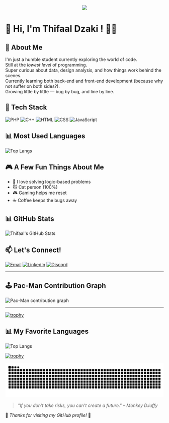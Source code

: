 <p align="center">
  <img src="https://media0.giphy.com/media/v1.Y2lkPTc5MGI3NjExaGRrMmRncW4zZ3lmMGF5dmRyZTc4NzQwd25hMzFlOWs5ZGF4enNncCZlcD12MV9pbnRlcm5hbF9naWZfYnlfaWQmY3Q9Zw/XAZpfo9whz6nu/giphy.gif" width="300" />
</p>

# 👋 Hi, I'm **Thifaal Dzaki** ! 🧑‍💻

## 🚀 About Me
I'm just a humble student currently exploring the world of code.  
Still at the *lowest level* of programming.  
Super curious about data, design analysis, and how things work behind the scenes.  
Currently learning both back-end and front-end development (because why not suffer on both sides?).  
Growing little by little — bug by bug, and line by line.

## 🔧 Tech Stack
![PHP](https://img.shields.io/badge/-PHP-777BB4?style=flat&logo=php&logoColor=white)
![C++](https://img.shields.io/badge/-C++-00599C?style=flat&logo=c%2B%2B&logoColor=white)
![HTML](https://img.shields.io/badge/-HTML5-E34F26?style=flat&logo=html5&logoColor=white)
![CSS](https://img.shields.io/badge/-CSS3-1572B6?style=flat&logo=css3)
![JavaScript](https://img.shields.io/badge/-JavaScript-F7DF1E?style=flat&logo=javascript&logoColor=black)

## 📊 Most Used Languages

![Top Langs](https://github-readme-stats.vercel.app/api/top-langs/?username=Thifaaldz&layout=compact&langs_count=6&theme=tokyonight)

## 🎮 A Few Fun Things About Me
- 🎯 I love solving logic-based problems  
- 🐱 Cat person (100%)  
- 🎮 Gaming helps me reset  
- ☕ Coffee keeps the bugs away

## 📊 GitHub Stats
![Thifaal's GitHub Stats](https://github-readme-stats.vercel.app/api?username=Thifaaldz&show_icons=true&theme=tokyonight)

## 📫 Let's Connect!
[![Email](https://img.shields.io/badge/-Email-D14836?style=flat&logo=gmail&logoColor=white)](mailto:muhamamdthifaaldzaki@gmail.com)
[![LinkedIn](https://img.shields.io/badge/-LinkedIn-0077B5?style=flat&logo=linkedin&logoColor=white)](https://www.linkedin.com/in/muhammad-thifaal-dzaki/)
[![Discord](https://img.shields.io/badge/-Discord-5865F2?style=flat&logo=discord&logoColor=white)](https://discord.com/users/_shirokumadz)

---


## 🕹️ Pac-Man Contribution Graph

<picture>
  <source media="(prefers-color-scheme: dark)" srcset="https://raw.githubusercontent.com/Thifaaldz/Thifaaldz/output/pacman-contribution-graph-dark.svg">
  <source media="(prefers-color-scheme: light)" srcset="https://raw.githubusercontent.com/Thifaaldz/Thifaaldz/output/pacman-contribution-graph.svg">
  <img alt="Pac-Man contribution graph" src="https://raw.githubusercontent.com/Thifaaldz/Thifaaldz/output/pacman-contribution-graph.svg">
</picture>

---
[![trophy](https://github-profile-trophy.vercel.app/?username=Thifaaldz&theme=algolia&column=3)](https://github.com/ryo-ma/github-profile-trophy)

## 📊 My Favorite Languages

![Top Langs](https://github-readme-stats.vercel.app/api/top-langs/?username=Thifaaldz&layout=compact&theme=radical)

[![trophy](https://github-profile-trophy.vercel.app/?username=Thifaaldz&theme=gruvbox&column=4)](https://github.com/ryo-ma/github-profile-trophy)

![github contribution grid snake animation](https://raw.githubusercontent.com/Thifaaldz/Thifaaldz/output/github-contribution-grid-snake.svg)


> _"If you don’t take risks, you can’t create a future." – Monkey D.luffy_

🐾 _Thanks for visiting my GitHub profile!_ 🐾
